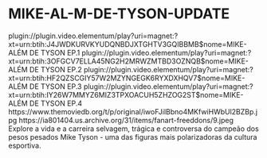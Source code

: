 # MIKE-AL-M-DE-TYSON-UPDATE


<item>
<title>[COLOR silver][B] MIKE-ALÉM DE TYSON 1º TEMPORADA [/COLOR][/B][COLOR yellow]  FULL HD  [B][/COLOR][/B]</title>
<link>plugin://plugin.video.elementum/play?uri=magnet:?xt=urn:btih:J4JWDKURVKYUDQNBDJXTGHTV3GQIBBMB$nome=MIKE-ALÉM DE TYSON EP.1</link>
<link>plugin://plugin.video.elementum/play?uri=magnet:?xt=urn:btih:3OFGCV7ELLA45NG2H2MRWZMTBD3OZNQB$nome=MIKE-ALÉM DE TYSON EP.2</link>
<link>plugin://plugin.video.elementum/play?uri=magnet:?xt=urn:btih:HF2QZSCGIY57W2MZYNGEGK6RYXDXHQV7$nome=MIKE-ALÉM DE TYSON EP.3</link>
<link>plugin://plugin.video.elementum/play?uri=magnet:?xt=urn:btih:IY26W7MMYZ6MIZ3TPXOACUH5ZHZOG2ST$nome=MIKE-ALÉM DE TYSON EP.4</link>
<thumbnail>https://www.themoviedb.org/t/p/original/iwoFJilBbno4MKfwiHWbUl2BZBp.jpg</thumbnail>
<fanart>https://ia801404.us.archive.org/31/items/fanart-freeddons/9.jpeg</fanart>
<info>Explore a vida e a carreira selvagem, trágica e controversa do campeão dos pesos pesados Mike Tyson - uma das figuras mais polarizadoras da cultura esportiva.</info>
</item>
